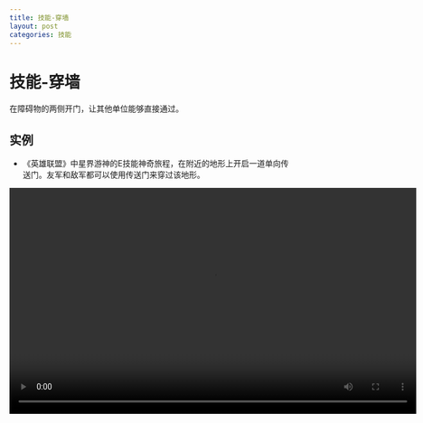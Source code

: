 ```yaml
---
title: 技能-穿墙
layout: post
categories: 技能
---
```


# 技能-穿墙
在障碍物的两侧开门，让其他单位能够直接通过。

## 实例

- 《英雄联盟》中星界游神的E技能神奇旅程，在附近的地形上开启一道单向传送门。友军和敌军都可以使用传送门来穿过该地形。

<video width="720" height="400" controls>
    <source src="{{ site.url }}/videos/穿墙-星界游神-巴德-E.webm" type="video/webm">
</video>

